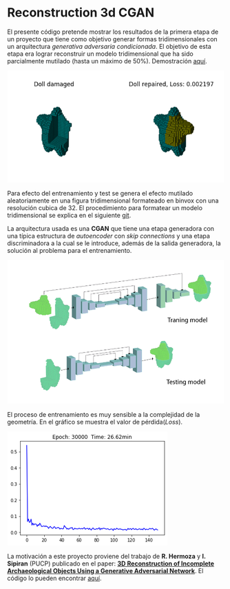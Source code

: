 
# Reconstruction 3d CGAN

El presente código pretende mostrar los resultados de la primera etapa de un proyecto que tiene como objetivo generar formas tridimensionales con un arquitectura  _generativa adversaria  condicionada_. 
El objetivo de esta etapa era lograr reconstruir un modelo tridimensional que ha sido parcialmente mutilado (hasta un máximo de 50%).  Demostración [aquí](https://github.com/sandroormeno/reconstruction3d_CGAN/blob/master/test.ipynb).

![imagen](reconstruction.gif)  

Para efecto del entrenamiento y test se genera el efecto mutilado aleatoriamente en una figura tridimensional formateado en binvox con una resolución cubica de 32. El procedimiento para formatear un modelo tridimensional  se explica en el siguiente [git](https://github.com/sandroormeno/Machine-learning-with-3d-objects).

La arquitectura usada es una __CGAN__ que tiene una etapa generadora con una típica estructura de _autoencoder_ con _skip connections_ y una etapa discriminadora a la cual se le introduce, además de la salida generadora, la solución al problema para el entrenamiento. 

![imagen](models.png) 


El proceso de entrenamiento es muy sensible a la complejidad de la geometría. En el gráfico se muestra el valor de pérdida(_Loss_). 


![imagen](loss.png) 


La motivación a este proyecto proviene del trabajo de __R. Hermoza__ y __I. Sipiran__ (PUCP) publicado  en el paper: [__3D Reconstruction of Incomplete Archaeological Objects Using a Generative Adversarial Network__](https://arxiv.org/abs/1711.06363). El código lo pueden encontrar [aquí](https://github.com/renato145/3D-ORGAN).












  



```python

```
